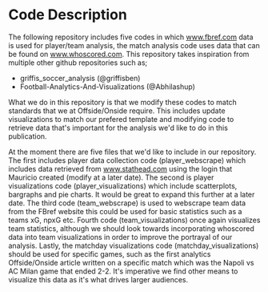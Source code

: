 # Code Description
The following repository includes five codes in which www.fbref.com data is used for player/team analysis, the match analysis code uses data that can be found on www.whoscored.com. 
This repository takes inspiration from multiple other github repositories such as; 

- griffis_soccer_analysis (@griffisben)
- Football-Analytics-And-Visualizations (@Abhilashup)

What we do in this repository is that we modify these codes to match standards that we at Offside/Onside require. This includes update visualizations to match our prefered template and modifying code to retrieve data that's important for the analysis we'd like to do in this publication. 

At the moment there are five files that we'd like to include in our repository. The first includes player data collection code (player_webscrape) which includes data retrieved from www.stathead.com using the login that Mauricio created (modify at a later date). The second is player visualizations code (player_visualizations) which include scatterplots, bargraphs and pie charts. It would be great to expand this further at a later date. The third code (team_webscrape) is used to webscrape team data from the FBref website this could be used for basic statistics such as a teams xG, npxG etc. Fourth code (team_visualizations) once again visualizes team statistics, although we should look towards incorporating whoscored data into team visualizations in order to improve the portrayal of our analysis. Lastly, the matchday visualizations code (matchday_visualizations) should be used for specific games, such as the first analytics Offside/Onside article written on a specific match which was the Napoli vs AC Milan game that ended 2-2. It's imperative we find other means to visualize this data as it's what drives larger audiences. 
